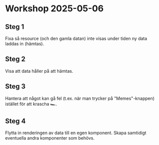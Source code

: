 # Workshop 2025-05-06

## Steg 1

Fixa så resource (och den gamla datan) inte visas under tiden ny data laddas in (hämtas).

## Steg 2

Visa att data håller på att hämtas.

## Steg 3

Hantera att något kan gå fel (t.ex. när man trycker på "Memes"-knappen) istället för att krascha 🏎️.

## Steg 4

Flytta in renderingen av data till en egen komponent. Skapa samtidigt eventuella andra komponenter som behövs.
